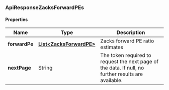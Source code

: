 
[//]: # (CLASS:ApiResponseZacksForwardPEs)

[//]: # (KIND:object)

### ApiResponseZacksForwardPEs

#### Properties

[//]: # (START_DEFINITION)

Name | Type | Description
------------ | ------------- | -------------
**forwardPe** | [**List&lt;ZacksForwardPE&gt;**](ZacksForwardPE.md) | Zacks forward PE ratio estimates &nbsp;
**nextPage** | String | The token required to request the next page of the data. If null, no further results are available. &nbsp;

[//]: # (END_DEFINITION)


[//]: # (CONTAINED_CLASS:ZacksForwardPE)





